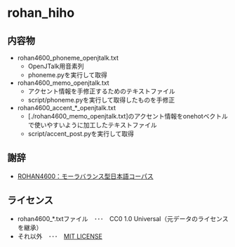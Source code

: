 # rohan_hiho

## 内容物

* rohan4600_phoneme_openjtalk.txt
    * OpenJTalk用音素列
    * phoneme.pyを実行して取得
* rohan4600_memo_openjtalk.txt
    * アクセント情報を手修正するためのテキストファイル
    * script/phoneme.pyを実行して取得したものを手修正
* rohan4600_accent_*_openjtalk.txt
    * [./rohan4600_memo_openjtalk.txt]のアクセント情報をonehotベクトルで使いやすいように加工したテキストファイル
    * script/accent_post.pyを実行して取得

## 謝辞

- [ROHAN4600：モーラバランス型日本語コーパス](https://github.com/mmorise/rohan4600)

## ライセンス

* rohan4600_*.txtファイル　･･･　CC0 1.0 Universal（元データのライセンスを継承）
* それ以外　･･･　[MIT LICENSE](./MIT_LICENSE)

